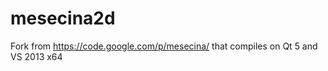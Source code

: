 mesecina2d
==========

Fork from https://code.google.com/p/mesecina/ that compiles on Qt 5 and VS 2013 x64
